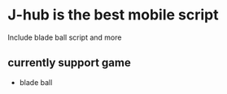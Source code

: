 # J-hub is the best mobile script
Include blade ball script and more

## currently support game
- blade ball